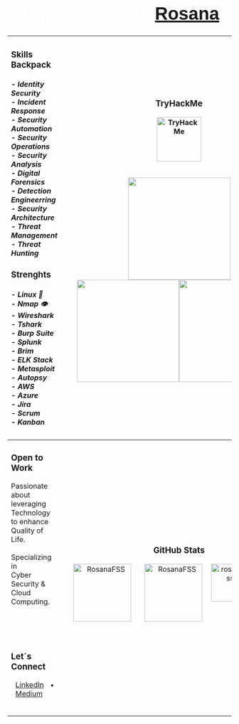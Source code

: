 <h1 align="center" style="font-family: 'Impact', sans-serif; color: white; font-size: 40px;">Hey there! 👋 I'm <a href="https://www.linkedin.com/in/rosanafssantos/"><bold>Rosana</bold></a>.</h1>


<div align="center">

|<h3>Skills Backpack</h3><h5>- Identity Security<br>- Incident Response<br>- Security Automation<br>- Security Operations<br>- Security Analysis<br>- Digital Forensics<br>- Detection Engineerring<br>- Security Architecture<br>- Threat Management<br>- Threat Hunting</h5><h3>Strenghts</h3><h5>- Linux 🐧<br>- Nmap 👁️<br>- Wireshark<br>- Tshark<br>- Burp Suite<br>- Splunk<br>- Brim<br>- ELK Stack<br>- Metasploit<br>- Autopsy<br>- AWS<br>- Azure<br>- Jira<br>- Scrum<br>- Kanban<h5>|<h3>TryHackMe</h3><div align="center"><img height="100px" src="https://github.com/user-attachments/assets/0708b2e7-52fa-45af-ba6d-9d26dc40e4c7" alt="TryHackMe" /></div><br><p align="center"><img height="230px" hspace="30" src="https://github.com/user-attachments/assets/a5b9e569-de1f-4d6e-a038-c9446a2ae5dc"><img height="230px" src="https://github.com/user-attachments/assets/5daed6fb-2868-4472-9a64-3190dec98061"><img height="230px" src="https://github.com/user-attachments/assets/9de11886-1698-4df5-9512-759e66a7d7dc"></p>|
|:-----------------------------------------|:--------------------------------------------------------:|
|<h3>Open to Work</h3><p>Passionate about<br>leveraging Technology<br>to enhance Quality of Life.<br><br>Specializing in<br>Cyber Security &<br> Cloud Computing.</p><br><br><br><h3>Let´s Connect</h3><p><a href="https://www.linkedin.com/in/rosanafssantos/" style="margin: 0 10px;">LinkedIn</a> • <a href="https://medium.com/@RosanaFS" style="margin: 0 10px;">Medium</a><br><br>|<h3>GitHub Stats</h3><div style="display: flex; justify-content: center; gap: 10px;"><img height="130px" hspace="20" src="https://github-readme-streak-stats.herokuapp.com/?user=rosanafss&theme=highcontrast" alt="RosanaFSS" /><img height="130px" src="https://github-readme-stats.vercel.app/api?username=rosanafss&show_icons=true&locale=en&theme=highcontrast" alt="RosanaFSS" /><br><div><a href="https://github.com/ryo-ma/github-profile-trophy"><img height="85" src="https://github-profile-trophy.vercel.app/?username=rosanafss&theme=dracula" alt="rosanafss" /></a></div><br><div><img height="80px" src="https://github-readme-stats.vercel.app/api/top-langs?username=rosanafss&show_icons=true&locale=en&layout=compact" alt="RosanaFSS"/><br><img height="34px" src="https://komarev.com/ghpvc/?username=rosanafss&label=Profile%20views&color=0e75b6&style=flat" alt="rosanafss" /></div>|

</div>

